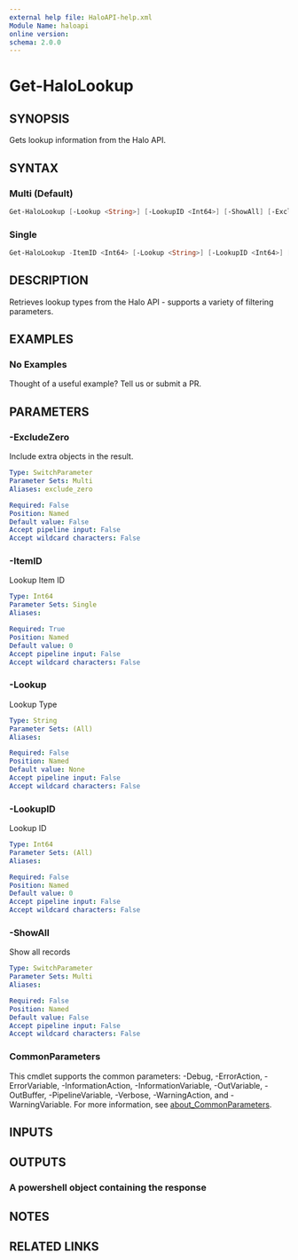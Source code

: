 ```yaml
---
external help file: HaloAPI-help.xml
Module Name: haloapi
online version:
schema: 2.0.0
---
```


# Get-HaloLookup

## SYNOPSIS

Gets lookup information from the Halo API.

## SYNTAX

### Multi (Default)

```powershell
Get-HaloLookup [-Lookup <String>] [-LookupID <Int64>] [-ShowAll] [-ExcludeZero] [<CommonParameters>]
```

### Single

```powershell
Get-HaloLookup -ItemID <Int64> [-Lookup <String>] [-LookupID <Int64>] [<CommonParameters>]
```

## DESCRIPTION

Retrieves lookup types from the Halo API - supports a variety of filtering parameters.

## EXAMPLES

### No Examples

Thought of a useful example? Tell us or submit a PR.

## PARAMETERS

### -ExcludeZero

Include extra objects in the result.

```yaml
Type: SwitchParameter
Parameter Sets: Multi
Aliases: exclude_zero

Required: False
Position: Named
Default value: False
Accept pipeline input: False
Accept wildcard characters: False
```

### -ItemID

Lookup Item ID

```yaml
Type: Int64
Parameter Sets: Single
Aliases:

Required: True
Position: Named
Default value: 0
Accept pipeline input: False
Accept wildcard characters: False
```

### -Lookup

Lookup Type

```yaml
Type: String
Parameter Sets: (All)
Aliases:

Required: False
Position: Named
Default value: None
Accept pipeline input: False
Accept wildcard characters: False
```

### -LookupID

Lookup ID

```yaml
Type: Int64
Parameter Sets: (All)
Aliases:

Required: False
Position: Named
Default value: 0
Accept pipeline input: False
Accept wildcard characters: False
```

### -ShowAll

Show all records

```yaml
Type: SwitchParameter
Parameter Sets: Multi
Aliases:

Required: False
Position: Named
Default value: False
Accept pipeline input: False
Accept wildcard characters: False
```

### CommonParameters

This cmdlet supports the common parameters: -Debug, -ErrorAction, -ErrorVariable, -InformationAction, -InformationVariable, -OutVariable, -OutBuffer, -PipelineVariable, -Verbose, -WarningAction, and -WarningVariable. For more information, see [about_CommonParameters](http://go.microsoft.com/fwlink/?LinkID=113216).

## INPUTS

## OUTPUTS

### A powershell object containing the response

## NOTES

## RELATED LINKS
